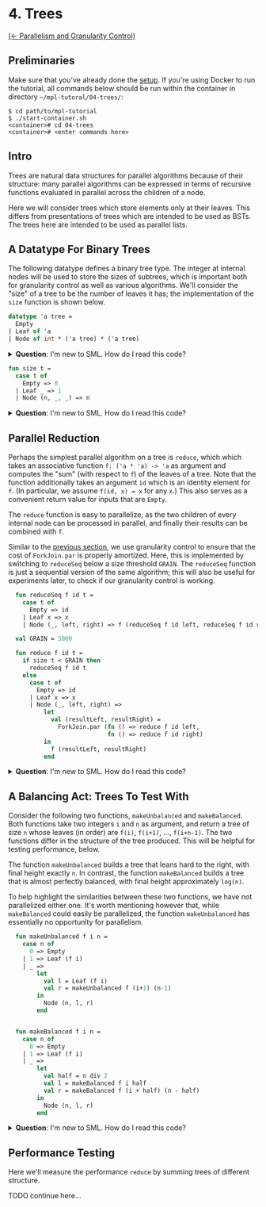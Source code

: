 # 4. Trees

[(← Parallelism and Granularity Control)](../03-how-to-par/README.md)

## Preliminaries

Make sure that you've already done the [setup](../01-setup/README.md). If
you're using Docker to run the tutorial, all commands below should be
run within the container in directory `~/mpl-tutoral/04-trees/`:

```
$ cd path/to/mpl-tutorial
$ ./start-container.sh
<container># cd 04-trees
<container># <enter commands here>
```

## Intro

Trees are natural data structures for parallel algorithms because of
their structure: many parallel algorithms can be expressed in terms of
recursive functions evaluated in parallel across the children of a node.

Here we will consider trees which store elements only at their leaves. This
differs from presentations of trees which are intended to be used as BSTs. The
trees here are intended to be used as parallel lists.

## A Datatype For Binary Trees

The following datatype defines a binary tree type. The integer
at internal nodes will be used to store the sizes of subtrees, which is
important both for granularity control as well as various algorithms. We'll
consider the "size" of a tree to be the number of leaves it has; the
implementation of the `size` function is shown below.

```sml
datatype 'a tree =
  Empty
| Leaf of 'a
| Node of int * ('a tree) * ('a tree)
```

<details>
<summary><strong>Question</strong>: I'm new to SML. How do I read this code?</summary>
<blockquote>
We define a new type, <code>'a tree</code>, which has "elements" of type
<code>'a</code>. This thing written <code>'a</code> is a
<em>type parameter</em>. In other languages, like Java
or C++, you might see a similar type written as
<code>Tree&lt;T&gt;</code> where <code>T</code> is the type parameter.
In SML, we write the type parameter on the left
instead of the right, and we don't need to use any brackets or parentheses.
<br><br>
For example, in the code <code>val x: string tree = ...</code>, we have
a variable <code>x</code> of type <code>string tree</code>. Here, the
type parameter <code>'a</code> has been instantiated as <code>string</code>.
<br><br>
There are three possibilities for a thing of type <code>'a tree</code>:
  <ol>
    <li>it could be <code>Empty</code>,</li>
    <li>it could be <code>Leaf x</code>, where <code>x</code> is a value of
    type <code>'a</code>, or</li>
    <li> it could be <code>Node(n,l,r)</code>, where
    <code>n</code> is an integer, and <code>l</code> and <code>r</code> are
    two subtrees, both of type <code>'a tree</code>. In this tutorial, we will
    be using the integer <code>n</code> to keep track of subtree sizes.</li>
  </ol>
<br><br>
For the <code>Node</code> case, note that we use asterisks (<code>*</code>) to
separate components of the type. This syntax is more generally used for all
tuples in the language. For example, a function that takes two integers as
argument and returns a string would have type
<code>(int * int) -> string</code>.
<br><br>
In SML, tuples are first-class members of the language. One could think of our
tree <code>Node</code> as containing three pieces of data (an integer and
two subtrees), but it might be more accurate to think of a <code>Node</code> as
containing a <em>single</em> piece of data: a tuple of three components.
</blockquote>
</details>

```sml
fun size t =
  case t of
    Empty => 0
  | Leaf _ => 1
  | Node (n, _, _) => n
```

<details>
<summary><strong>Question</strong>: I'm new to SML. How do I read this code?</summary>
<blockquote>
TODO...
</blockquote>
</details>

## Parallel Reduction

Perhaps the simplest parallel algorithm on a tree is `reduce`, which which
takes an associative function `f: ('a * 'a) -> 'a` as argument and
computes the "sum" (with respect to `f`) of the leaves of a tree.
Note that the function additionally takes an argument `id` which is an
identity element for `f`. (In particular, we assume `f(id, x) = x` for any `x`.)
This also serves as a convenient return value for inputs that are `Empty`.

The `reduce` function is easy to parallelize, as the two children of every
internal node can be processed in parallel, and finally their results
can be combined with `f`.

Similar to the [previous section](../03-how-to-par/README.md),
we use granularity control to ensure that the cost of `ForkJoin.par` is
properly amortized. Here, this is implemented by switching to `reduceSeq`
below a size threshold `GRAIN`. The `reduceSeq` function is just a sequential
version of the same algorithm; this will also be useful for experiments later,
to check if our granularity control is working.

```sml
  fun reduceSeq f id t =
    case t of
      Empty => id
    | Leaf x => x
    | Node (_, left, right) => f (reduceSeq f id left, reduceSeq f id right)

  val GRAIN = 5000

  fun reduce f id t =
    if size t < GRAIN then
      reduceSeq f id t
    else
      case t of
        Empty => id
      | Leaf x => x
      | Node (_, left, right) =>
          let
            val (resultLeft, resultRight) =
              ForkJoin.par (fn () => reduce f id left,
                            fn () => reduce f id right)
          in
            f (resultLeft, resultRight)
          end
```

<details>
<summary><strong>Question</strong>: I'm new to SML. How do I read this code?</summary>
<blockquote>
TODO...
</blockquote>
</details>

## A Balancing Act: Trees To Test With

Consider the following two functions, `makeUnbalanced` and
`makeBalanced`. Both functions take two integers `i` and `n` as
argument, and return a tree of size `n` whose leaves (in order) are
`f(i)`, `f(i+1)`, ..., `f(i+n-1)`. The two functions differ in the
structure of the tree produced. This will be helpful for testing performance,
below.

The function `makeUnbalanced` builds a tree that
leans hard to the right, with final height exactly `n`. In contrast, the
function `makeBalanced` builds a tree that is almost perfectly balanced, with
final height approximately `log(n)`.

To help highlight the similarities between these two functions, we have not
parallelized either one. It's worth mentioning however that, while
`makeBalanced` could easily be parallelized, the function `makeUnbalanced` has
essentially no opportunity for parallelism.

```sml
  fun makeUnbalanced f i n =
    case n of
      0 => Empty
    | 1 => Leaf (f i)
    | _ =>
        let
          val l = Leaf (f i)
          val r = makeUnbalanced f (i+1) (n-1)
        in
          Node (n, l, r)
        end


  fun makeBalanced f i n =
    case n of
      0 => Empty
    | 1 => Leaf (f i)
    | _ =>
        let
          val half = n div 2
          val l = makeBalanced f i half
          val r = makeBalanced f (i + half) (n - half)
        in
          Node (n, l, r)
        end
```

<details>
<summary><strong>Question</strong>: I'm new to SML. How do I read this code?</summary>
<blockquote>
TODO...
</blockquote>
</details>

## Performance Testing

Here we'll measure the performance `reduce` by summing trees of different
structure.

TODO continue here...
